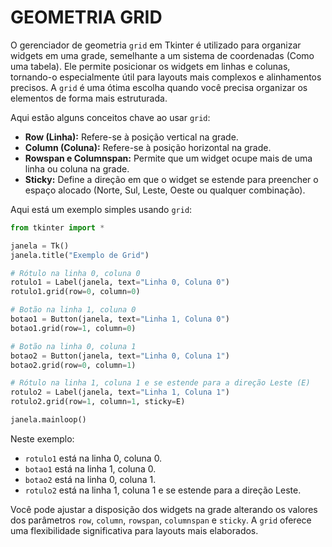 # GEOMETRIA GRID
O gerenciador de geometria `grid` em Tkinter é utilizado para organizar widgets em uma grade, semelhante a um sistema de coordenadas (Como uma tabela). Ele permite posicionar os widgets em linhas e colunas, tornando-o especialmente útil para layouts mais complexos e alinhamentos precisos. A `grid` é uma ótima escolha quando você precisa organizar os elementos de forma mais estruturada.

Aqui estão alguns conceitos chave ao usar `grid`:

- **Row (Linha):** Refere-se à posição vertical na grade.
- **Column (Coluna):** Refere-se à posição horizontal na grade.
- **Rowspan e Columnspan:** Permite que um widget ocupe mais de uma linha ou coluna na grade.
- **Sticky:** Define a direção em que o widget se estende para preencher o espaço alocado (Norte, Sul, Leste, Oeste ou qualquer combinação).

Aqui está um exemplo simples usando `grid`:

```python
from tkinter import *

janela = Tk()
janela.title("Exemplo de Grid")

# Rótulo na linha 0, coluna 0
rotulo1 = Label(janela, text="Linha 0, Coluna 0")
rotulo1.grid(row=0, column=0)

# Botão na linha 1, coluna 0
botao1 = Button(janela, text="Linha 1, Coluna 0")
botao1.grid(row=1, column=0)

# Botão na linha 0, coluna 1
botao2 = Button(janela, text="Linha 0, Coluna 1")
botao2.grid(row=0, column=1)

# Rótulo na linha 1, coluna 1 e se estende para a direção Leste (E)
rotulo2 = Label(janela, text="Linha 1, Coluna 1")
rotulo2.grid(row=1, column=1, sticky=E)

janela.mainloop()
```

Neste exemplo:

- `rotulo1` está na linha 0, coluna 0.
- `botao1` está na linha 1, coluna 0.
- `botao2` está na linha 0, coluna 1.
- `rotulo2` está na linha 1, coluna 1 e se estende para a direção Leste.

Você pode ajustar a disposição dos widgets na grade alterando os valores dos parâmetros `row`, `column`, `rowspan`, `columnspan` e `sticky`. A `grid` oferece uma flexibilidade significativa para layouts mais elaborados.